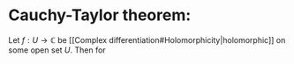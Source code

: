 
# Cauchy-Taylor theorem:

Let $f:U\rightarrow\mathbb{C}$ be [[Complex differentiation#Holomorphicity|holomorphic]] on some open set $U$. Then for
